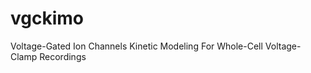 vgckimo
=======

Voltage-Gated Ion Channels Kinetic Modeling For Whole-Cell Voltage-Clamp Recordings
